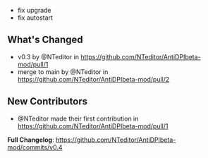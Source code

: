 + fix upgrade
+ fix autostart

## What's Changed
* v0.3 by @NTeditor in https://github.com/NTeditor/AntiDPIbeta-mod/pull/1
* merge to main by @NTeditor in https://github.com/NTeditor/AntiDPIbeta-mod/pull/2

## New Contributors
* @NTeditor made their first contribution in https://github.com/NTeditor/AntiDPIbeta-mod/pull/1

**Full Changelog**: https://github.com/NTeditor/AntiDPIbeta-mod/commits/v0.4